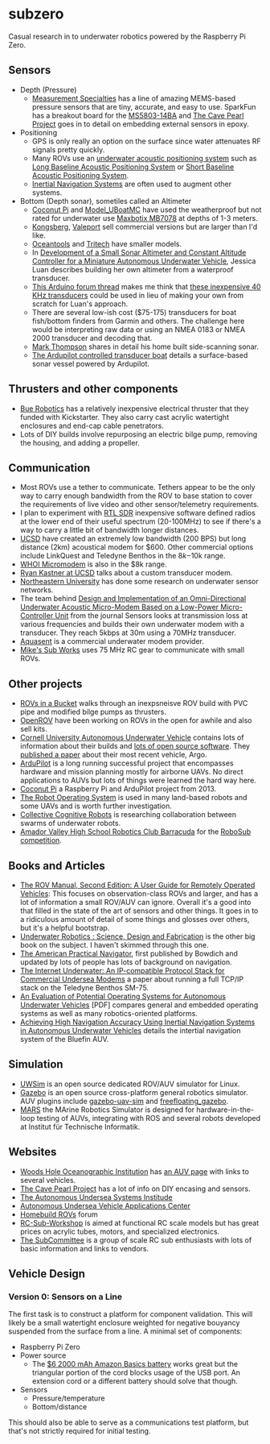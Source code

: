 # subzero

Casual research in to underwater robotics powered by the Raspberry Pi Zero.

## Sensors

* Depth (Pressure)
  * [Measurement Specialties](http://www.meas-spec.com/pressure-sensors/board-level-pressure-sensors/digital-pressure-sensor-modules.aspx) has a line of amazing MEMS-based pressure sensors that are tiny, accurate, and easy to use. SparkFun has a breakout board for the [MS5803-14BA](https://www.sparkfun.com/products/12909) and [The Cave Pearl Project](https://edwardmallon.wordpress.com/2014/03/27/adding-a-ms5803-02-high-resolution-pressure-sensor/) goes in to detail on embedding external sensors in epoxy.
* Positioning
  * GPS is only really an option on the surface since water attenuates RF signals pretty quickly.
  * Many ROVs use an [underwater acoustic positioning system](https://en.wikipedia.org/wiki/Underwater_acoustic_positioning_system) such as [Long Baseline Acoustic Positioning System](https://en.wikipedia.org/wiki/Long_baseline_acoustic_positioning_system) or [Short Baseline Acoustic Positioning System](https://en.wikipedia.org/wiki/Short_baseline_acoustic_positioning_system).
  * [Inertial Navigation Systems](https://en.wikipedia.org/wiki/Inertial_navigation_system) are often used to augment other systems.
* Bottom (Depth sonar), sometiles called an Altimeter
  * [Coconut Pi](http://www.rs-online.com/designspark/electronics/blog/coconut-pi-individual-components-development-for-an-auv) and [Model_UBoatMC](https://github.com/emmesolutions/Model_UBoatMC) have used the weatherproof but not rated for underwater use [Maxbotix MB7078](http://www.maxbotix.com/Ultrasonic_Sensors/MB7072.htm) at depths of 1-3 meters.
  * [Kongsberg](http://www.km.kongsberg.com/ks/web/nokbg0240.nsf/AllWeb/188AD958095B7127C1256CFC00300A95?OpenDocument), [Valeport](http://www.valeport.co.uk/Applications/MetrologyandPositioning/MetrologyandPositioningProductDetails/ProductID/39/List/0.aspx?SortField=ProductName,ProductName) sell commercial versions but are larger than I'd like.
  * [Oceantools](http://www.oceantools.co.uk/rov/ma500d-altimeter/) and [Tritech](http://www.tritech.co.uk/product/tritech-micron-echo-sounder-ultra-compact-altimeter) have smaller models.
  * In [Development of a Small Sonar Altimeter and Constant Altitude Controller for a Miniature Autonomous Underwater Vehicle](http://scholar.lib.vt.edu/theses/available/etd-02182005-150817/unrestricted/luan_thesis.pdf), Jessica Luan describes building her own altimeter from a waterproof transducer.
  * [This Arduino forum thread](http://forum.arduino.cc/index.php?topic=139357.0) makes me think that [these inexpensive 40 KHz transducers](http://www.amazon.com/dp/B00IJ672YE) could be used in lieu of making your own from scratch for Luan's approach.
  * There are several low-ish cost ($75-175) transducers for boat fish/bottom finders from Garmin and others. The challenge here would be interpreting raw data or using an NMEA 0183 or NMEA 2000 transducer and decoding that.
  * [Mark Thompson](http://www.mbtelectronics.com/side-scan-sonar.php) shares in detail his home built side-scanning sonar.
  * [The Ardupilot controlled transducer boat](http://diydrones.com/profiles/blogs/the-ardupilot-controlled-transducer-boat-part-3) details a surface-based sonar vessel powered by Ardupilot.

## Thrusters and other components

* [Bue Robotics](http://www.bluerobotics.com/) has a relatively inexpensive electrical thruster that they funded with Kickstarter. They also carry cast acrylic watertight enclosures and end-cap cable penetrators.
* Lots of DIY builds involve repurposing an electric bilge pump, removing the housing, and adding a propeller. 

## Communication

* Most ROVs use a tether to communicate. Tethers appear to be the only way to carry enough bandwidth from the ROV to base station to cover the requirements of live video and other sensor/telemetry requirements.
* I plan to experiment with [RTL SDR](http://www.rtl-sdr.com/) inexpensive software defined radios at the lower end of their useful spectrum (20-100MHz) to see if there's a way to carry a little bit of bandwidth longer distances.
* [UCSD](http://cseweb.ucsd.edu/~b1benson/publications/oceans10.pdf) have created an extremely low bandwidth (200 BPS) but long distance (2km) acoustical modem for $600. Other commercial options include LinkQuest and Teledyne Benthos in the $8k-$10k range.
* [WHOI Micromodem](http://acomms.whoi.edu/micro-modem/) is also in the $8k range.
* [Ryan Kastner at UCSD](http://kastner.ucsd.edu/ryan/underwater-communications/) talks about a custom transducer modem.
* [Northeastern University](http://www.ece.neu.edu/wineslab/underwater_sensor_networks.php) has done some research on underwater sensor networks.
* The team behind [Design and Implementation of an Omni-Directional Underwater Acoustic Micro-Modem Based on a Low-Power Micro-Controller Unit](http://www.ncbi.nlm.nih.gov/pmc/articles/PMC3304167/) from the journal Sensors looks at transmission loss at various frequencies and builds their own underwater modem with a transducer. They reach 5kbps at 30m using a 70MHz transducer.
* [Aquasent](http://www.aquasent.com/acoustic-modems/) is a commercial underwater modem provider.
* [Mike's Sub Works](http://www.mikessubworks.com/) uses 75 MHz RC gear to communicate with small ROVs.

## Other projects

* [ROVs in a Bucket](http://monitor.noaa.gov/publications/education/rov_manual.pdf) walks through an inexpsneisve ROV build with PVC pipe and modified bilge pumps as thrusters.
* [OpenROV](http://www.openrov.com/) have been working on ROVs in the open for awhile and also sell kits.
* [Cornell University Autonomous Underwater Vehicle](http://www.cuauv.org/) contains lots of information about their builds and [lots of open source software](https://github.com/cuauv/software). They [published a paper](http://www.cuauv.org/pdfs/Cornell_Journal_Paper_RS15.pdf) about their most recent vehicle, Argo.
* [ArduPilot](http://ardupilot.com/) is a long running successful project that encompasses hardware and mission planning mostly for airborne UAVs. No direct applications to AUVs but lots of things were learned the hard way here.
* [Coconut Pi](https://coconutpi.wordpress.com) a Raspberry Pi and ArduPilot project from 2013.
* [The Robot Operating System](http://www.ros.org) is used in many land-based robots and some UAVs and is worth further investigation.
* [Collective Cognitive Robots](http://cocoro.uni-graz.at/drupal/) is researching collaboration between swarms of underwater robots.
* [Amador Valley High School Robotics Club Barracuda](http://www.avbotz.com/ourauv/) for the [RoboSub competition](http://www.auvsifoundation.org/foundation/competitions/competition-central/robosub).

## Books and Articles

* [The ROV Manual, Second Edition: A User Guide for Remotely Operated Vehicles](http://www.amazon.com/dp/0080982883): This focuses on observation-class ROVs and larger, and has a lot of information a small ROV/AUV can ignore. Overall it's a good into that filled in the state of the art of sensors and other things. It goes in to a ridiculous amount of detail of some things and glosses over others, but it's a helpful bootstrap.
* [Underwater Robotics : Science, Design and Fabrication](http://www.amazon.com/dp/0984173706) is the other big book on the subject. I haven't skimmed through this one.
* [The American Practical Navigator](http://msi.nga.mil/NGAPortal/MSI.portal?_nfpb=true&_pageLabel=msi_portal_page_62&pubCode=0002), first published by Bowdich and updated by lots of people has lots of background on navigation.
* [The Internet Underwater: An IP-compatible Protocol Stack for Commercial Undersea Modems](http://www.ece.neu.edu/wineslab/papers/Yifan_WUWNet2013.pdf) a paper about running a full TCP/IP stack on the Teledyne Benthos SM-75.
* [An Evaluation of Potential Operating Systems for Autonomous Underwater Vehicles](www.dtic.mil/get-tr-doc/pdf?AD=ADA591400) [PDF] compares general and embedded operating systems as well as many robotics-oriented platforms.
* [Achieving High Navigation Accuracy Using Inertial Navigation Systems in Autonomous Underwater Vehicles](http://auvac.org/uploads/publication_pdf/Achieving-High-Navigation-Accuracy-using-INSs-in-AUVsPanishJune-2011.pdf) details the intertial navigation system of the Bluefin AUV.

## Simulation

* [UWSim](http://www.irs.uji.es/uwsim/) is an open source dedicated ROV/AUV simulator for Linux.
* [Gazebo](http://gazebosim.org) is an open source cross-platform general robotics simulator. AUV plugins include [gazebo-uav-sim](https://github.com/msporyshev/gazebo-auv-sim) and [freefloating_gazebo](https://github.com/freefloating-gazebo/freefloating_gazebo).
* [MARS](http://www.iti.uni-luebeck.de/forschung/mobile-robotik/mars.html) the MArine Robotics Simulator is designed for hardware-in-the-loop testing of AUVs, integrating with ROS and several robots developed at Institut für Technische Informatik.

## Websites

* [Woods Hole Oceanographic Institution](http://www.whoi.edu/) has [an AUV page](http://www.whoi.edu/main/auvs) with links to several vehicles.
* [The Cave Pearl Project](https://edwardmallon.wordpress.com/) has a lot of info on DIY encasing and sensors.
* [The Autonomous Undersea Systems Institude](http://ausi.org/)
* [Autonomous Undersea Vehicle Applications Center](http://auvac.org/)
* [Homebuild ROVs](http://www.homebuiltrovs.com/rovforum/index.php) forum
* [RC-Sub-Workshop](http://www.rc-sub-workshop.com) is aimed at functional RC scale models but has great prices on acrylic tubes, motors, and specialized electronics.
* [The SubCommittee](http://www.subcommittee.com) is a group of scale RC sub enthusiasts with lots of basic information and links to vendors.

## Vehicle Design

### Version 0: Sensors on a Line

The first task is to construct a platform for component validation. This will likely be a small watertight enclosure weighted for negative bouyancy suspended from the surface from a line. A minimal set of components:

* Raspberry Pi Zero
* Power source
  * The [$6 2000 mAh Amazon Basics battery](http://www.amazon.com/dp/B00LRK8EVO) works great but the triangular portion of the cord blocks usage of the USB port. An extension cord or a different battery should solve that though.
* Sensors
  * Pressure/temperature
  * Bottom/distance

This should also be able to serve as a communications test platform, but that's not strictly required for initial testing.
